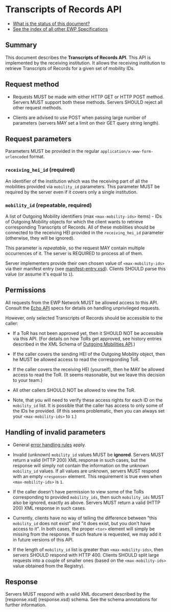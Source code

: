 Transcripts of Records API
==========================

* [What is the status of this document?][statuses]
* [See the index of all other EWP Specifications][develhub]


Summary
-------

This document describes the **Transcripts of Records API**. This API is
implemented by the receiving institution. It allows the receiving institution
to retrieve Transcripts of Records for a given set of mobility IDs.


Request method
--------------

 * Requests MUST be made with either HTTP GET or HTTP POST method. Servers MUST
   support both these methods. Servers SHOULD reject all other request methods.

 * Clients are advised to use POST when passing large number of parameters
   (servers MAY set a limit on their GET query string length).


Request parameters
------------------

Parameters MUST be provided in the regular `application/x-www-form-urlencoded`
format.


### `receiving_hei_id` (required)

An identifier of the institution which was the receiving part of all the
mobilities provided via `mobility_id` parameters. This parameter MUST be
required by the server even if it covers only a single institution.


### `mobility_id` (repeatable, required)

A list of Outgoing Mobility identifiers (max `<max-mobility-ids>` items) - IDs
of Outgoing Mobility objects for which the client wants to retrieve
corresponding Transcripts of Records. All of these mobilities should be
connected to the receiving HEI provided in the `receiving_hei_id` parameter
(otherwise, they will be ignored).

This parameter is *repeatable*, so the request MAY contain multiple occurrences
of it. The server is REQUIRED to process all of them.

Server implementers provide their own chosen value of `<max-mobility-ids>` via
their manifest entry (see [manifest-entry.xsd](manifest-entry.xsd)). Clients
SHOULD parse this value (or assume it's equal to `1`).


Permissions
-----------

All requests from the EWP Network MUST be allowed access to this API. Consult
the [Echo API][echo] specs for details on handling unprivileged requests.

However, only selected Transcripts of Records should be accessible to the
caller:

 * If a ToR has not been approved yet, then it SHOULD NOT be accessible via
   this API. (For details on how ToRs get approved, see history entries
   described in the XML Schema of [Outgoing Mobilities API](mobilities-api).)

 * If the caller covers the sending HEI of the Outgoing Mobility object, then
   he MUST be allowed access to read the corresponding ToR.

 * If the caller covers the receiving HEI (yourself), then he MAY be allowed
   access to read the ToR. (It seems reasonable, but we leave this decision
   to your team.)

 * All other callers SHOULD NOT be allowed to view the ToR.

 * Note, that you will need to verify these access rights for each ID on the
   `mobility_id` list. It is possible that the caller has access to only some
   of the IDs he provided. (If this seems problematic, then you can always set
   your `<max-mobility-ids>` to `1`.)


Handling of invalid parameters
------------------------------

 * General [error handling rules][error-handling] apply.

 * Invalid (unknown) `mobility_id` values MUST be **ignored**. Servers MUST
   return a valid (HTTP 200) XML response in such cases, but the response will
   simply not contain the information on the unknown `mobility_id` values. If
   all values are unknown, servers MUST respond with an empty `<response>`
   element. This requirement is true even when `<max-mobility-ids>` is `1`.

 * If the caller doesn't have permission to view some of the ToRs corresponding
   to provided `mobility_ids`, then such `mobility_ids` MUST also be ignored,
   exactly as above. Servers MUST return a valid (HTTP 200) XML response in
   such cases.

 * Currently, clients have no way of telling the difference between "this
   `mobility_id` does not exist" and "it does exist, but you don't have access
   to it". In both cases, the proper `<tor>` element will simply be missing
   from the response. If such feature is requested, we may add it in future
   versions of this API.

 * If the length of `mobility_id` list is greater than `<max-mobility-ids>`, then
   servers SHOULD respond with HTTP 400. Clients SHOULD split large
   requests into a couple of smaller ones (based on the `<max-mobility-ids>` value
   obtained from the Registry).


Response
--------

Servers MUST respond with a valid XML document described by the [response.xsd]
(response.xsd) schema. See the schema annotations for further information.


[develhub]: http://developers.erasmuswithoutpaper.eu/
[statuses]: https://github.com/erasmus-without-paper/ewp-specs-management#statuses
[registry-spec]: https://github.com/erasmus-without-paper/ewp-specs-api-registry
[discovery-api]: https://github.com/erasmus-without-paper/ewp-specs-api-discovery
[echo]: https://github.com/erasmus-without-paper/ewp-specs-api-echo
[error-handling]: https://github.com/erasmus-without-paper/ewp-specs-architecture#error-handling
[institutions-api]: https://github.com/erasmus-without-paper/ewp-specs-api-institutions
[mobilities-api]: https://github.com/erasmus-without-paper/ewp-specs-api-mobilities
